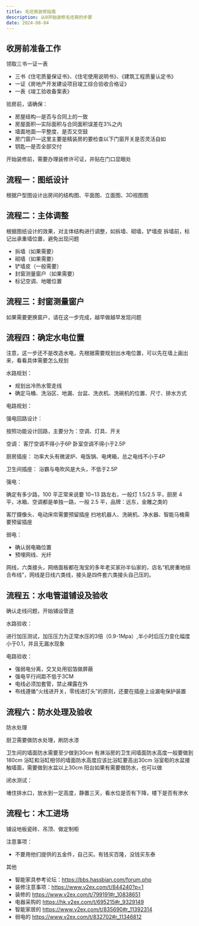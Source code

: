 ```yaml
---
title: 毛坯房装修指南
description: 从0开始装修毛坯房的步骤
date: 2024-08-04
---
```


## 收房前准备工作

领取三书一证一表

- 三书《住宅质量保证书》、《住宅使用说明书》、《建筑工程质量认定书》
- 一证《房地产开发建设项目竣工综合验收合格证》
- 一表《竣工验收备案表》

验房前，请确保：

- 房屋结构—是否与合同上的一致
- 房屋面积—实际面积与合同面积误差在3%之内
- 墙面地面—平整度、是否又空鼓
- 房门窗户—这里主要是精装房的要检查以下门窗开关是否灵活自如
- 钥匙—是否全部交付

开始装修前，需要办理装修许可证，并贴在门口显眼处

## 流程一：图纸设计

根据户型图设计出房间的结构图、平面图、立面图、3D视图图

## 流程二：主体调整

根据图纸设计的效果，对主体结构进行调整，如拆墙、砌墙，铲墙皮
拆墙前，标记出承重墙位置，避免出现问题

- 拆墙（如果需要）
- 砌墙（如果需要）
- 铲墙皮（一般需要）
- 封窗测量窗户（如果需要）
- 标记空调、地暖位置

## 流程三：封窗测量窗户

如果需要更换窗户，请在这一步完成，越早做越早发现问题

## 流程四：确定水电位置

注意，这一步还不是改造水电，先根据需要规划出水电位置，可以先在墙上画出来，看看具体需要怎么规划

水路规划：

- 规划出冷热水管走线
- 确定马桶、洗浴区、地漏、台盆、洗衣机、洗碗机的位置、尺寸、排水方式

电路规划：

强电回路设计：

按照功能设计回路，主要分为：空调、灯具、开关

空调：
客厅空调不得小于6P
卧室空调不得小于2.5P

厨房插座：
功率大头有微波炉、电饭锅、电烤箱，总之电线不小于4P

卫生间插座：
浴霸与电吹风是大头，不低于2.5P

强电：

确定有多少路，100 平正常来说要 10~13 路左右，一般灯 1.5/2.5 平，厨房 4 平，冰箱、空调都是单独一路，一般 2.5 平，品牌：远东，金雕之类的

客厅摄像头、电动床帘需要预留插座
扫地机器人、洗碗机、净水器、智能马桶需要预留插座

弱电：

- 确认弱电箱位置
- 预埋网线、光纤

网线，六类接头，网络面板都在淘宝的多年老买家孙半仙家的，店名“机房重地综合布线”，网线是日线六类线，接头是四件套六类接头自己压的。

## 流程五：水电管道铺设及验收

确认走线问题，开始铺设管道

水路验收：

进行加压测试，加压压力为正常水压的3倍（0.9-1Mpa）,半小时后压力变化幅度小于0.1，并且无漏水现象

电路验收：

- 强弱电分离，交叉处用铝箔做屏蔽
- 强电平行间距不低于3CM
- 电线必须加套管，禁止裸露在外
- 布线遵循“火线进开关，零线进灯头”的原则，还要在插座上设漏电保护装置

## 流程六：防水处理及验收

防水处理

厨卫需要做防水处理，刷防水漆

卫生间的墙面防水需要至少做到30cm
有淋浴房的卫生间墙面防水高度一般要做到180cm
浴缸和浴缸相邻的墙面防水高度应该比浴缸要高出30cm
浴室柜的水盆接触墙面，需要做到水盆以上30cm
阳台如果有需要做防水，也可以做

闭水测试：

堵住排水口，放水到一定高度，静置三天，看水位是否有下降，楼下是否有渗水

## 流程七：木工进场

铺设地板瓷砖、吊顶、做定制柜

注意事项：

- 不要用他们提供的五金件，自己买。有钱买百隆，没钱买东泰

其他

- 智能家具参考论坛：https://bbs.hassbian.com/forum.php
- 装修注意事项：https://www.v2ex.com/t/844240?p=1
- 装修的 https://www.v2ex.com/t/799191#r_10838651
- 电器采购的 https://hk.v2ex.com/t/695215#r_9329149
- 智能家居的 https://www.v2ex.com/t/835690#r_11392314
- 弱电的 https://www.v2ex.com/t/832702#r_11346812
